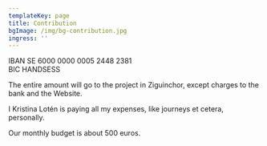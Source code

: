```yaml
---
templateKey: page
title: Contribution
bgImage: /img/bg-contribution.jpg
ingress: ''
---
```

IBAN SE 6000 0000 0005 2448 2381\
BIC HANDSESS

The entire amount will go to the project in Ziguinchor, except  charges to the bank and the Website.  

I Kristina Lotén is paying all my expenses, like journeys et cetera, personally.

Our monthly budget is about 500 euros.
